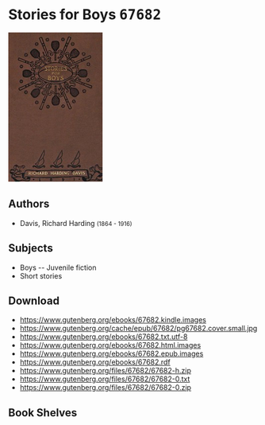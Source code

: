 # Stories for Boys <kbd>67682</kbd>

![](./cover.medium.jpg "")

## Authors


 - Davis, Richard Harding <small>(1864 - 1916)</small>

## Subjects


 - Boys -- Juvenile fiction
 - Short stories

## Download


 - https://www.gutenberg.org/ebooks/67682.kindle.images
 - https://www.gutenberg.org/cache/epub/67682/pg67682.cover.small.jpg
 - https://www.gutenberg.org/ebooks/67682.txt.utf-8
 - https://www.gutenberg.org/ebooks/67682.html.images
 - https://www.gutenberg.org/ebooks/67682.epub.images
 - https://www.gutenberg.org/ebooks/67682.rdf
 - https://www.gutenberg.org/files/67682/67682-h.zip
 - https://www.gutenberg.org/files/67682/67682-0.txt
 - https://www.gutenberg.org/files/67682/67682-0.zip

## Book Shelves


